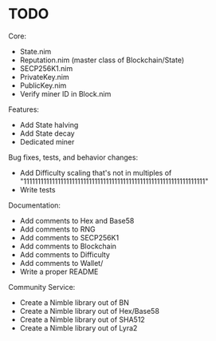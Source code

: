 # TODO

Core:
- State.nim
- Reputation.nim (master class of Blockchain/State)
- SECP256K1.nim
- PrivateKey.nim
- PublicKey.nim
- Verify miner ID in Block.nim

Features:
- Add State halving
- Add State decay
- Dedicated miner

Bug fixes, tests, and behavior changes:
- Add Difficulty scaling that's not in multiples of "1111111111111111111111111111111111111111111111111111111111111111"
- Write tests

Documentation:
- Add comments to Hex and Base58
- Add comments to RNG
- Add comments to SECP256K1
- Add comments to Blockchain
- Add comments to Difficulty
- Add comments to Wallet/
- Write a proper README

Community Service:
- Create a Nimble library out of BN
- Create a Nimble library out of Hex/Base58
- Create a Nimble library out of SHA512
- Create a Nimble library out of Lyra2
